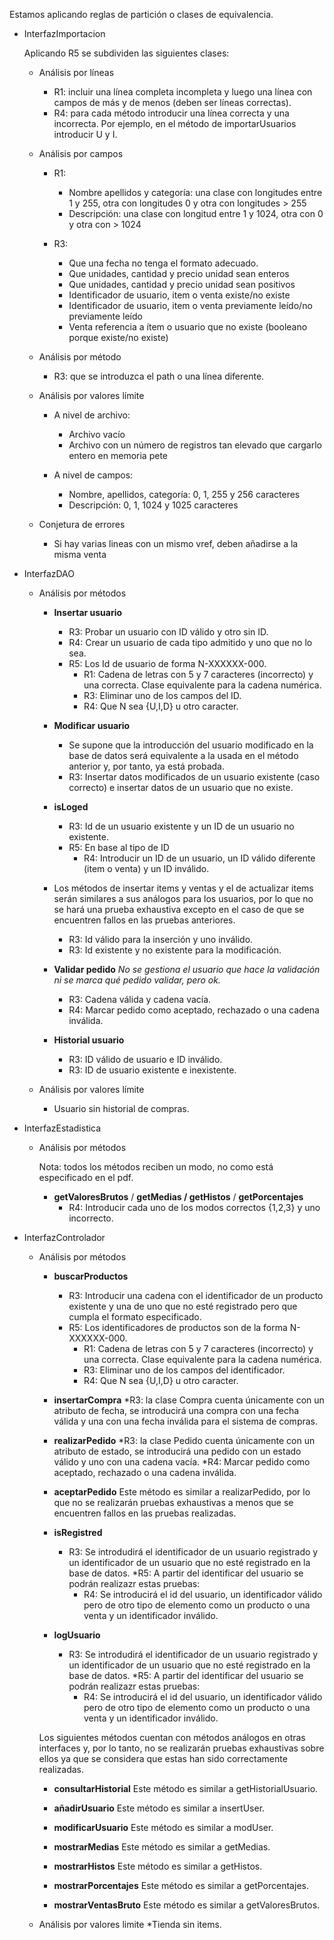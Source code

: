 Estamos aplicando reglas de partición o clases de equivalencia.

* InterfazImportacion

	Aplicando R5 se subdividen las siguientes clases:
	*  Análisis por líneas
		* R1: incluir una línea completa incompleta y luego una línea con campos de más y de menos (deben ser líneas correctas).
		* R4: para cada método introducir una línea correcta y una incorrecta. Por ejemplo, en el método de importarUsuarios introducir U y I.
	
	* Análisis por campos
		* R1: 
		 	* Nombre apellidos y categoría: una clase con longitudes entre 1 y 255, otra con longitudes 0 y otra con longitudes > 255
		 	* Descripción: una clase con longitud entre 1 y 1024, otra con 0 y otra con > 1024

		* R3:
			* Que una fecha no tenga el formato adecuado. 
			* Que unidades, cantidad y precio unidad sean enteros
			* Que unidades, cantidad y precio unidad sean positivos
			* Identificador de usuario, item o venta existe/no existe
			* Identificador de usuario, item o venta previamente leído/no previamente leído
			* Venta referencia a ítem o usuario que no existe (booleano porque existe/no existe)
	
	* Análisis por método
		* R3: que se introduzca el path o una línea diferente.

	* Análisis por valores límite
		* A nivel de archivo:
			* Archivo vacío
			* Archivo con un número de registros tan elevado que cargarlo entero en memoria pete

		* A nivel de campos:
			* Nombre, apellidos, categoría: 0, 1, 255 y 256 caracteres
			* Descripción: 0, 1, 1024 y 1025 caracteres

	* Conjetura de errores
		* Si hay varias lineas con un mismo vref, deben añadirse a la misma venta


* InterfazDAO

	* Análisis por métodos
		* **Insertar usuario**
			* R3: Probar un usuario con ID válido y otro sin ID.
			* R4: Crear un usuario de cada tipo admitido y uno que no lo sea.
			* R5: Los Id de usuario de forma N-XXXXXX-000.
				* R1: Cadena de letras con 5 y 7 caracteres (incorrecto) y una correcta. Clase equivalente para la cadena numérica.
				* R3: Eliminar uno de los campos del ID.
				* R4: Que N sea {U,I,D} u otro caracter.

		* **Modificar usuario**
			* Se supone que la introducción del usuario modificado en la base de datos será equivalente a la usada en el método anterior y, por tanto, ya está probada.
			* R3: Insertar datos modificados de un usuario existente (caso correcto) e insertar datos de un usuario que no existe.
			
		* **isLoged**
			* R3: Id de un usuario existente y un ID de un usuario no existente.
			* R5: En base al tipo de ID
				* R4: Introducir un ID de un usuario, un ID válido diferente (item o venta) y un ID inválido.

		* Los métodos de insertar items y ventas y el de actualizar items serán similares a sus análogos para los usuarios, por lo que no se hará una prueba exhaustiva excepto en el caso de que se encuentren fallos en las pruebas anteriores.
			* R3: Id válido para la inserción y uno inválido.
			* R3: Id existente y no existente para la modificación.

		* **Validar pedido** *No se gestiona el usuario que hace la validación ni se marca qué pedido validar, pero ok.*
			* R3: Cadena válida y cadena vacía.
			* R4: Marcar pedido como aceptado, rechazado o una cadena inválida.

		* **Historial usuario**
			* R3: ID válido de usuario e ID inválido.
			* R3: ID de usuario existente e inexistente.
	
	* Análisis por valores límite
		* Usuario sin historial de compras.


* InterfazEstadistica

	* Análisis por métodos 
	
    	Nota: todos los métodos reciben un modo, no como está especificado en el pdf.
		* **getValoresBrutos** / **getMedias / getHistos** / **getPorcentajes**
			* R4: Introducir cada uno de los modos correctos {1,2,3} y uno incorrecto.

* InterfazControlador

	* Análisis por métodos
		* **buscarProductos**
			* R3: Introducir una cadena con el identificador de un producto existente y una de uno que no esté registrado pero que cumpla el formato especificado.
			* R5: Los identificadores de productos son de la forma N-XXXXXX-000.
				* R1: Cadena de letras con 5 y 7 caracteres (incorrecto) y una correcta. Clase equivalente para la cadena numérica.
				* R3: Eliminar uno de los campos del identificador.
				* R4: Que N sea {U,I,D} u otro caracter.
			
		* **insertarCompra**
			*R3: la clase Compra cuenta únicamente con un atributo de fecha, se introducirá una compra con una fecha válida y una con una fecha inválida para el sistema de compras.

		* **realizarPedido**
			*R3: la clase Pedido cuenta únicamente con un atributo de estado, se introducirá una pedido con un estado válido y uno con una cadena vacía.
			*R4: Marcar pedido como aceptado, rechazado o una cadena inválida.

		* **aceptarPedido**
			Este método es similar a realizarPedido, por lo que no se realizarán pruebas exhaustivas a menos que se encuentren fallos en las pruebas realizadas.
		
		* **isRegistred**
				
			* R3: Se introdudirá el identificador de un usuario registrado y un identificador de un usuario que no esté registrado en la base de datos.
			*R5: A partir del identificar del usuario se podrán realizazr estas pruebas:
				* R4: Se introducirá el id del usuario, un identificador válido pero de otro tipo de elemento como un producto o una venta y un identificador inválido.

		* **logUsuario**
			* R3: Se introdudirá el identificador de un usuario registrado y un identificador de un usuario que no esté registrado en la base de datos.
			*R5: A partir del identificar del usuario se podrán realizazr estas pruebas:
				* R4: Se introducirá el id del usuario, un identificador válido pero de otro tipo de elemento como un producto o una venta y un identificador inválido.

			

		Los siguientes métodos cuentan con métodos análogos en otras interfaces y, por lo tanto, no se realizarán pruebas exhaustivas sobre ellos ya que se considera que estas han sido correctamente realizadas.

		* **consultarHistorial**
			Este método es similar a getHistorialUsuario.

		* **añadirUsuario**
			Este método es similar a insertUser.

		* **modificarUsuario**
			Este método es similar a modUser.

		* **mostrarMedias**
			Este método es similar a getMedias.

		* **mostrarHistos**
			Este método es similar a getHistos.

		* **mostrarPorcentajes**
			Este método es similar a getPorcentajes.
		
		* **mostrarVentasBruto**
			Este método es similar a getValoresBrutos.
		

	* Análisis por valores limite
		*Tienda sin items.
		
		
